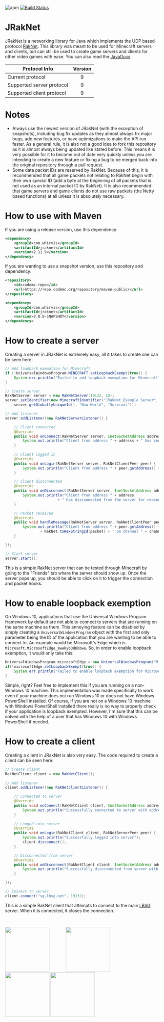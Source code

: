 ![apm](https://img.shields.io/apm/l/vim-mode.svg) [![Build Status](https://ci.codemc.org/job/JRakNet/job/JRakNet/badge/icon)](https://ci.codemc.org/job/JRakNet/job/JRakNet/)

# JRakNet
JRakNet is a networking library for Java which implements the UDP based protocol [RakNet](https://github.com/OculusVR/RakNet).
This library was meant to be used for Minecraft servers and clients, but can still be used to create game servers and clients for other video games with ease. You can also read the [JavaDocs](https://ci.codemc.org/job/JRakNet/job/JRakNet/javadoc/)

| Protocol Info             | Version |
| --------------------------|:-------:|
| Current protocol          | 9       |
| Supported server protocol | 9       |
| Supported client protocol | 9       |

# Notes
- Always use the newest version of JRakNet (with the exception of snapshots), including bug fix updates as they almost always fix major bugs, add new features, or have optimizations to make the API run faster. As a general rule, it is also not a good idea to fork this repository as it is almost always being updated like stated before. This means it is very possible for it to become out of date very quickly unless you are intending to create a new feature or fixing a bug to be merged back into the original repository through a pull request.
- Some data packet IDs are reserved by RakNet. Because of this, it is recommended that all game packets not relating to RakNet begin with their own special ID (add a byte at the beginning of all packets that is not used as an internal packet ID by RakNet). It is also recommended that game servers and game clients do not use raw packets (the Netty based functions) at all unless it is absolutely necessary.

# How to use with Maven
If you are using a release version, use this dependency:
```xml
<dependency>
    <groupId>com.whirvis</groupId>
    <artifactId>jraknet</artifactId>
    <version>2.11.9</version>
</dependency>
```

If you are wanting to use a snapshot version, use this repository and dependency:
```xml
<repository>
    <id>codemc-repo</id>
    <url>https://repo.codemc.org/repository/maven-public/</url>
</repository>
```
```xml
<dependency>
    <groupId>com.whirvis</groupId>
    <artifactId>jraknet</artifactId>
    <version>3.0.0-SNAPSHOT</version>
</dependency>
```

# How to create a server
Creating a server in JRakNet is extremely easy, all it takes to create one can be seen here:

```java
// Add loopback exemption for Minecraft
if (!UniversalWindowsProgram.MINECRAFT.setLoopbackExempt(true)) {
	System.err.println("Failed to add loopback exemption for Minecraft");
}

// Create server
RakNetServer server = new RakNetServer(19132, 10);
server.setIdentifier(new MinecraftIdentifier("JRakNet Example Server", 354, "1.11", 0, 10,
	server.getGloballyUniqueId(), "New World", "Survival"));

// Add listener
server.addListener(new RakNetServerListener() {

	// Client connected
	@Override
	public void onConnect(RakNetServer server, InetSocketAddress address, ConnectionType connectionType) {
		System.out.println("Client from address " + address + " has connected to the server");
	}
	
	// Client logged in
	@Override
	public void onLogin(RakNetServer server, RakNetClientPeer peer) {
		System.out.println("Client from address " + peer.getAddress() + " has logged in");
	}

	// Client disconnected
	@Override
	public void onDisconnect(RakNetServer server, InetSocketAddress address, RakNetClientPeer peer, String reason) {
		System.out.println("Client from address " + address
						+ " has disconnected from the server for reason \"" + reason + "\"");
	}

	// Packet received
	@Override
	public void handleMessage(RakNetServer server, RakNetClientPeer peer, RakNetPacket packet, int channel) {
		System.out.println("Client from address " + peer.getAddress() + " sent packet with ID "
				+ RakNet.toHexStringId(packet) + " on channel " + channel);
	}

});

// Start server
server.start();
```

This is a simple RakNet server that can be tested through Minecraft by going to the "Friends" tab where the server should show up. Once the server pops up, you should be able to click on it to trigger the connection and packet hooks.

# How to enable loopback exemption
On Windows 10, applications that use the Universal Windows Program framework by default are not able to connect to servers that are
running on the same machine as them. This annoying feature can be disabled by simply creating a ```UniversalWindowsProgram``` object with the first and only parameter being the ID of the application that you are wanting to be able to connect to. An example
would be Microsoft's Edge which is ```Microsoft.MicrosoftEdge_8wekyb3d8bbwe```. So, in order to enable loopback exemption, it would only take this:

```java
UniversalWindowsProgram microsoftEdge = new UniversalWindowsProgram("Microsoft.MicrosoftEdge_8wekyb3d8bbwe");
if(!microsoftEdge.setLoopbackExempt(true)) {
	System.err.println("Failed to enable loopback exemption for Microsoft Edge");
}
```

Simple, right? Feel free to implement this if you are running on a non-Windows 10 machine. This implementation was made specifically to work even if your machine does not run Windows 10 or does not have Windows PowerShell installed. Of course, if you are not on a Windows 10 machine with Windows PowerShell installed there really is no way to properly check if your application is loopback exempted. However, I'm sure that this can be solved with the help of a user that has Windows 10 with Windows PowerShell if needed.

# How to create a client
Creating a client in JRakNet is also very easy. The code required to create a client can be seen here:

```java
// Create client
RakNetClient client = new RakNetClient();
		
// Add listener
client.addListener(new RakNetClientListener() {

	// Connected to server
	@Override
	public void onConnect(RakNetClient client, InetSocketAddress address, ConnectionType connectionType) {
		System.out.println("Successfully connected to server with address " + address);
	}
	
	// Logged into server
	@Override
	public void onLogin(RakNetClient client, RakNetServerPeer peer) {
		System.out.println("Successfully logged into server");
		client.disconnect();
	}

	// Disconnected from server
	@Override
	public void onDisconnect(RakNetClient client, InetSocketAddress address, RakNetServerPeer peer, String reason) {
		System.out.println("Successfully disconnected from server with address " + address + " for reason \"" + reason + "\"");
	}

});

// Connect to server
client.connect("sg.lbsg.net", 19132);
```

This is a simple RakNet client that attempts to connect to the main [LBSG](https://lbsg.net/) server. When it is connected, it closes the connection.

<br>

<a href="http://whirvis.com"><img src="https://i.imgur.com/8c8FwFE.png" width="145" height="145"></a> <a href="https://github.com/JRakNet/JRakNet"><img src="https://i.imgur.com/CWCiNTP.png" width="145" height="145" hspace="50"></a> <a href="https://github.com/OculusVR/RakNet"><img src="https://i.imgur.com/nQo83J4.png" width="145" height="145"></a> <a href="https://www.oculus.com/"><img src="http://i.imgur.com/PmrfSsc.png" height="145" /></a>
